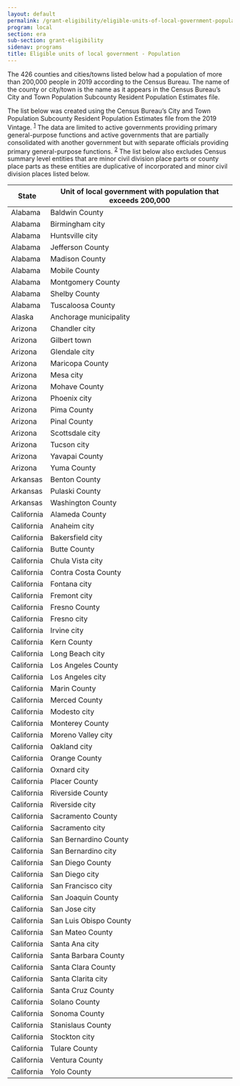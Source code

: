 ```yaml
---
layout: default
permalink: /grant-eligibility/eligible-units-of-local-government-population/
program: local
section: era
sub-section: grant-eligibility
sidenav: programs
title: Eligible units of local government - Population
---
```



The 426 counties and cities/towns listed below had a population of more than 200,000 people in 2019 according to the Census Bureau. The name of the county or city/town is the name as it appears in the Census Bureau’s City and Town Population Subcounty Resident Population Estimates file. 

The list below was created using the Census Bureau’s City and Town Population Subcounty Resident Population Estimates file from the 2019 Vintage. <sup><a href="#fn1" id="ref1">1</a></sup> The data are limited to active governments providing primary general-purpose functions and active governments that are partially consolidated with another government but with separate officials providing primary general-purpose functions. <sup><a href="#fn2" id="ref2">2</a></sup> The list below also excludes Census summary level entities that are minor civil division place parts or county place parts as these entities are duplicative of incorporated and minor civil division places listed below. 

| State         | Unit of local government with population that exceeds 200,000 |
|---------------|---------------------------------------------------------------|
| Alabama       | Baldwin County  |
| Alabama       | Birmingham city |
| Alabama       | Huntsville city    |
| Alabama       | Jefferson County    |
| Alabama       | Madison County    |
| Alabama       | Mobile County    |
| Alabama       | Montgomery County    |
| Alabama       | Shelby County    |
| Alabama       | Tuscaloosa County    |
| Alaska        | Anchorage municipality    |
| Arizona       | Chandler city    |
| Arizona       | Gilbert town    |
| Arizona       | Glendale city    |
| Arizona       | Maricopa County    |
| Arizona       | Mesa city    |
| Arizona       | Mohave County    |
| Arizona       | Phoenix city |
| Arizona       |  Pima County |
| Arizona       |  Pinal County |
| Arizona       |  Scottsdale city |
| Arizona       |  Tucson city |
| Arizona       |  Yavapai County |
| Arizona       |  Yuma County |
| Arkansas      | Benton County |
| Arkansas      | Pulaski County |
| Arkansas      | Washington County |
| California       |  Alameda County |
| California       |  Anaheim city |
| California       |  Bakersfield city |
| California       |  Butte County |
| California       |  Chula Vista city |
| California       |  Contra Costa County |
| California       |  Fontana city |
| California       |  Fremont city |
| California       |  Fresno County |
| California       |  Fresno city |
| California       |  Irvine city |
| California       |  Kern County |
| California       |  Long Beach city |
| California       |  Los Angeles County |
| California       |  Los Angeles city |
| California       |  Marin County |
| California       |  Merced County |
| California       |  Modesto city |
| California       |  Monterey County |
| California       |  Moreno Valley city |
| California       |  Oakland city |
| California       |  Orange County |
| California       |  Oxnard city |
| California       |  Placer County |
| California       |  Riverside County |
| California       |  Riverside city |
| California       |  Sacramento County |
| California       |  Sacramento city |
| California       |  San Bernardino County |
| California       |  San Bernardino city |
| California       |  San Diego County |
| California       |  San Diego city |
| California       |  San Francisco city |
| California       |  San Joaquin County |
| California       |  San Jose city |
| California       |  San Luis Obispo County |
| California       |  San Mateo County |
| California       |  Santa Ana city |
| California       |  Santa Barbara County |
| California       |  Santa Clara County |
| California       |  Santa Clarita city |
| California       |  Santa Cruz County |
| California       |  Solano County |
| California       |  Sonoma County |
| California       |  Stanislaus County |
| California       |  Stockton city |
| California       |  Tulare County |
| California       |  Ventura County |
| California       |  Yolo County |